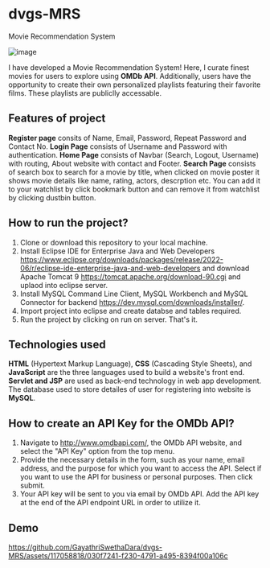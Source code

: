 # dvgs-MRS
Movie Recommendation System

![image](https://github.com/GayathriSwethaDara/dvgs-MRS/assets/117058818/14cbd912-f964-4103-8d10-a61da2ebd138)

I have developed a Movie Recommendation System! Here, I curate finest movies for users to explore using **OMDb API**. Additionally, users have the opportunity to create their own personalized playlists featuring their favorite films. These playlists are publiclly accessable.

## Features of project
**Register page** consits of Name, Email, Password, Repeat Password and Contact No.
**Login Page** consists of Username and Password with authentication.
**Home Page** consists of Navbar (Search, Logout, Username) with routing, About website with contact and Footer.
**Search Page** consists of search box to search for a movie by title, when clicked on movie poster it shows movie details like name, rating, actors, descrption etc. You can add it to your watchlist by click bookmark button and can remove it from watchlist by clicking dustbin button.

## How to run the project?
1. Clone or download this repository to your local machine.
2. Install Eclipse IDE for Enterprise Java and Web Developers https://www.eclipse.org/downloads/packages/release/2022-06/r/eclipse-ide-enterprise-java-and-web-developers and download Apache Tomcat 9 https://tomcat.apache.org/download-90.cgi and uplaod into eclipse server.
3. Install MySQL Command Line Client, MySQL Workbench and MySQL Connector for backend https://dev.mysql.com/downloads/installer/.
4. Import project into eclipse and create databse and tables required.
5. Run the project by clicking on run on server. That's it.

## Technologies used
**HTML** (Hypertext Markup Language), **CSS** (Cascading Style Sheets), and **JavaScript** are the three languages used to build a website's front end. **Servlet and JSP** are used as back-end technology in web app development. The database used to store detailes of user for registering into website is **MySQL**.

## How to create an API Key for the OMDb API?
1. Navigate to http://www.omdbapi.com/, the OMDb API website, and select the "API Key" option from the top menu.
2. Provide the necessary details in the form, such as your name, email address, and the purpose for which you want to access the API. Select if you want to use the API for business or personal purposes. Then click submit.
3. Your API key will be sent to you via email by OMDb API. Add the API key at the end of the API endpoint URL in order to utilize it.

## Demo
https://github.com/GayathriSwethaDara/dvgs-MRS/assets/117058818/030f7241-f230-4791-a495-8394f00a106c



